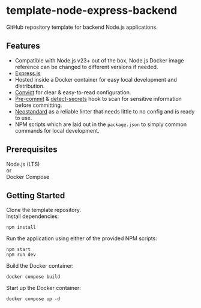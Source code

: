 # template-node-express-backend
GitHub repository template for backend Node.js applications.

## Features
- Compatible with Node.js v23+ out of the box, Node.js Docker image reference can be changed to different versions if needed.
- [Express.js](https://expressjs.com/)
- Hosted inside a Docker container for easy local development and distribution.
- [Convict](https://www.npmjs.com/package/convict) for clear & easy-to-read configuration.
- [Pre-commit](https://pre-commit.com) & [detect-secrets](https://github.com/Yelp/detect-secrets) hook to scan for sensitive information before committing.
- [Neostandard](https://github.com/neostandard/neostandard) as a reliable linter that needs little to no config and is ready to use.
- NPM scripts which are laid out in the `package.json` to simply common commands for local development.

## Prerequisites
Node.js (LTS)  
or  
Docker Compose

## Getting Started
Clone the template repository.  
Install dependencies:
```
npm install
```
Run the application using either of the provided NPM scripts:
```
npm start
npm run dev
```
Build the Docker container:
```
docker compose build
```
Start up the Docker container:
```
docker compose up -d
```
